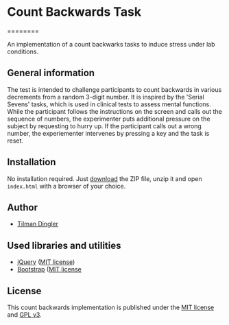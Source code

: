 # Count Backwards Task
========

An implementation of a count backwarks tasks to induce stress under lab conditions.

## General information
The test is intended to challenge participants to count backwards in various decrements from a random 3-digit number. It is inspired by the 'Serial Sevens' tasks, which is used in clinical tests to assess mental functions. While the participant follows the instructions on the screen and calls out the sequence of numbers, the experimenter puts additional pressure on the subject by requesting to hurry up. If the participant calls out a wrong number, the experiementer intervenes by pressing a key and the task is reset.

## Installation
No installation required. Just [download](https://github.com/Til-D/count-backwards/archive/master.zip) the ZIP file, unzip it and open `index.html` with a browser of your choice.

## Author
- [Tilman Dingler](https://github.com/Til-D/)

## Used libraries and utilities
- [jQuery](http://jquery.com/) ([MIT license](https://github.com/jquery/jquery/blob/master/MIT-LICENSE.txt))
- [Bootstrap](https://getbootstrap.com/) ([MIT license](http://www.opensource.org/licenses/mit-license) 

## License
This count backwards implementation is published under the [MIT license](http://www.opensource.org/licenses/mit-license) and [GPL v3](http://opensource.org/licenses/GPL-3.0).